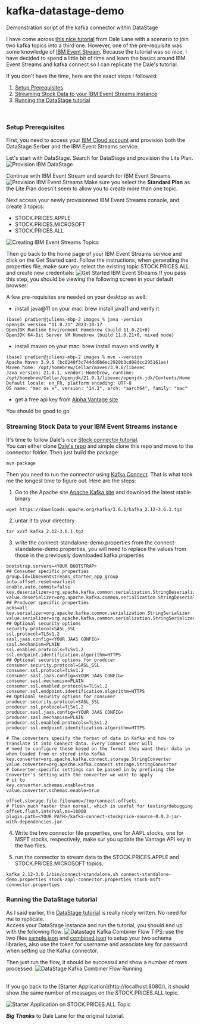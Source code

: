 # kafka-datastage-demo
Demonstration script of the kafka connector within DataStage

I have come across [this nice tutorial](https://dalelane.co.uk/blog/?p=4740) from Dale Lane with a scenario to join two kafka topics into a third one.
However, one of the pre-requisite was some knowledge of [IBM Event Stream](https://www.ibm.com/products/event-streams). Because the tutorial was so nice, I have decided to spend a little bit of time and learn the basics around IBM Event Streams and kafka connect so I can replicate the Dale's tutorial.
<br>

If you don't have the time, here are the exact steps I followed:
1. [Setup Prerequisites](#setup-prerequisites)
2. [Streaming Stock Data to your IBM Event Streams instance](#streaming-stock-data-to-your-ibm-event-streams-instance)
3. [Running the DataStage tutorial](#running-the-datastage-tutorial)
<br>

### Setup Prerequisites

First, you need to access your [IBM Cloud account](https://cloud.ibm.com/) and provision both the DataStage Serber and the IBM Event Streams service.
<br>

Let's start with DataStage. Search for DataStage and provision the Lite Plan.
![Provision IBM DataStage](images/provisionning_datastage.png)

Continue with IBM Event Stream and search for IBM Event Streams.
![Provision IBM Event Streams](images/provisionning_eventstreams.png)
Make sure you select the **Standard Plan** as the Lite Plan doesn't seem to allow you to create more than one topic.

Next access your newly provisionned IBM Event Streams console, and create 3 topics:
* STOCK.PRICES.APPLE
* STOCK.PRICES.MICROSOFT
* STOCK.PRICES.ALL

![Creating IBM Event Streams Topics](images/eventstreams_topics.png)

Then go back to the home page of your IBM Event Streams service and click on the Get Started card. Follow the instructions, when generating the properties file, make sure you select the existing topic STOCK.PRICES.ALL and create new credentials: 
![Get Started IBM Event Streams](eventstreams_getstarted.png)
If you pass this step, you should be viewing the following screen in your default browser:

 A few pre-requisites are needed on your desktop as well:
* install java@11 on your mac: brew install java11 and verify it
```
(base) pradier@juliens-mbp-2 images % java -version
openjdk version "11.0.21" 2023-10-17
OpenJDK Runtime Environment Homebrew (build 11.0.21+0)
OpenJDK 64-Bit Server VM Homebrew (build 11.0.21+0, mixed mode)
```
* install maven on your mac:  brew install maven and verify it
```
(base) pradier@juliens-mbp-2 images % mvn --version
Apache Maven 3.9.6 (bc0240f3c744dd6b6ec2920b3cd08dcc295161ae)
Maven home: /opt/homebrew/Cellar/maven/3.9.6/libexec
Java version: 21.0.1, vendor: Homebrew, runtime: /opt/homebrew/Cellar/openjdk/21.0.1/libexec/openjdk.jdk/Contents/Home
Default locale: en_FR, platform encoding: UTF-8
OS name: "mac os x", version: "14.2", arch: "aarch64", family: "mac"
```
* get a free api key from [Alpha Vantage site](https://www.alphavantage.co/)

You should be good to go.

### Streaming Stock Data to your IBM Event Streams instance 

It's time to follow Dale's nice [Stock connector tutorial](https://dalelane.co.uk/blog/?p=4463).
<br>
You can either clone [Dale's repo](https://github.com/dalelane/kafka-connect-stockprice-source) and simple clone this repo and move to the connector folder.
Then just build the package:
```
mvn package
```
Then you need to run the connector using [Kafka Connect](https://kafka.apache.org/documentation/#connect_user). That is what took me the longest time to figure out. Here are the steps:
1. Go to the Apache site [Apache Kafka site](https://kafka.apache.org/downloads) and download the latest stable binary
```
wget https://downloads.apache.org/kafka/3.6.1/kafka_2.12-3.6.1.tgz
```
2. untar it to your directory
```
tar xvzf kafka_2.12-3.6.1.tgz
```
3. write the connect-standalone-demo.properties from the connect-standalone-demo.properties, you will need to replace the values from those in the previously downloaded kafka.properties
```
bootstrap.servers=<YOUR BOOTSTRAP>
## Consumer specific properties
group.id=ibmeventstreams_starter_app_group
auto.offset.reset=earliest
enable.auto.commit=false
key.deserializer=org.apache.kafka.common.serialization.StringDeserializer
value.deserializer=org.apache.kafka.common.serialization.StringDeserializer
## Producer specific properties
acks=all
key.serializer=org.apache.kafka.common.serialization.StringSerializer
value.serializer=org.apache.kafka.common.serialization.StringSerializer
## Optional security options
security.protocol=SASL_SSL
ssl.protocol=TLSv1.2
sasl.jaas.config=<YOUR JAAS CONFIG>
sasl.mechanism=PLAIN
ssl.enabled.protocols=TLSv1.2
ssl.endpoint.identification.algorithm=HTTPS
## Optional security options for producer
consumer.security.protocol=SASL_SSL
consumer.ssl.protocol=TLSv1.2
consumer.sasl.jaas.config=<YOUR JAAS CONFIG>
consumer.sasl.mechanism=PLAIN
consumer.ssl.enabled.protocols=TLSv1.2
consumer.ssl.endpoint.identification.algorithm=HTTPS
## Optional security options for consumer
producer.security.protocol=SASL_SSL
producer.ssl.protocol=TLSv1.2
producer.sasl.jaas.config=<YOUR JAAS CONFIG>
producer.sasl.mechanism=PLAIN
producer.ssl.enabled.protocols=TLSv1.2
producer.ssl.endpoint.identification.algorithm=HTTPS

# The converters specify the format of data in Kafka and how to translate it into Connect data. Every Connect user will
# need to configure these based on the format they want their data in when loaded from or stored into Kafka
key.converter=org.apache.kafka.connect.storage.StringConverter
value.converter=org.apache.kafka.connect.storage.StringConverter
# Converter-specific settings can be passed in by prefixing the Converter's setting with the converter we want to apply
# it to
key.converter.schemas.enable=true
value.converter.schemas.enable=true

offset.storage.file.filename=/tmp/connect.offsets
# Flush much faster than normal, which is useful for testing/debugging
offset.flush.interval.ms=10000
plugin.path=<YOUR PATH>/kafka-connect-stockprice-source-0.0.3-jar-with-dependencies.jar
```
4. Write the two connector file properties, one for AAPL stocks, one for MSFT stocks, respectively, make sur you update the Vantage API key in the two files.  

5. run the connector to stream data to the STOCK.PRICES.APPLE and STOCK.PRICES.MICROSOFT topics.
```
kafka_2.12-3.6.1/bin/connect-standalone.sh connect-standalone-demo.properties stock-aapl-connector.properties stock-msft-connector.properties
```

### Running the DataStage tutorial

As I said earlier, the [DataStage tutorial](https://dalelane.co.uk/blog/?p%253D4740) is really nicely written. No need for me to replicate.
<br>
Access your DataStage instance and run the tutorial, you should end up with the following flow:
![Datastage Kafka Combiner Flow](images/datastage_kafka_combiner_flow.png)
TIPS: use the two files [sample.json](sample.json) and [combined.json](combined.json) to setup your two schema libraries, also use the token for username and associate key for password when setting up the Kafka connector.
<br>

Then just run the flow, it should be successul and show a number of rows processed:
![DataStage Kafka Combiner Flow Running](images/datastage_running.png)

<br>
If you go back to the [Starter Application](http://localhost:8080/), it should show the same number of messages on the STOCK.PRICES.ALL topic.

![Starter Application on STOCK.PRICES.ALL Topic](images/starter_application.png)

***Big Thanks*** to Dale Lane for the original tutorial.
